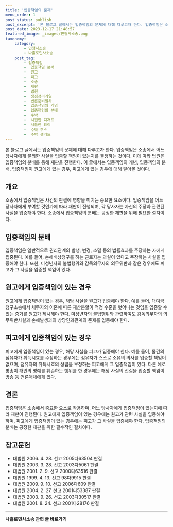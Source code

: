 ```yaml
---
title: '입증책임의 문제'
menu_order: 1
post_status: publish
post_excerpt: '본 블로그 글에서는 입증책임의 문제에 대해 다루고자 한다. 입증책임은 소송에서 어느 당사자에게 불리한 사실을 입증할 책임이 있는지를 결정하는 것이다. 이에 따라 법원은 입증책임의 분배를 통해 재판을 진행한다. 이 글에서는 입증책임의 개념, 입증책임의 분배, 입증책임이 원고에게 있는 경우, 피고에게 있는 경우에 대해 알아볼 것이다.'
post_date: 2023-12-17 21:48:57
featured_image: _images/민형사소송.png
taxonomy:
    category:
        - 민형사소송
        - 나홀로민사소송
    post_tag:
        - 입증책임
        -  입증책임 분배
        -  원고
        -  피고
        -  소송
        -  재판
        -  법원
        -  쟁점정리기일
        -  변론준비절차
        -  입증책임의 개념
        -  입증책임의 분배
        -  수박
        -  시원한 디저트
        -  서늘한 요리
        -  수박 주스
        -  수박 샐러드
---
```



본 블로그 글에서는 입증책임의 문제에 대해 다루고자 한다. 입증책임은 소송에서 어느 당사자에게 불리한 사실을 입증할 책임이 있는지를 결정하는 것이다. 이에 따라 법원은 입증책임의 분배를 통해 재판을 진행한다. 이 글에서는 입증책임의 개념, 입증책임의 분배, 입증책임이 원고에게 있는 경우, 피고에게 있는 경우에 대해 알아볼 것이다.

## 개요

소송에서 입증책임은 사건의 판결에 영향을 미치는 중요한 요소이다. 입증책임을 어느 당사자에게 부여할 것인가에 따라 재판이 진행되며, 각 당사자는 자신의 주장과 관련된 사실을 입증해야 한다. 소송에서 입증책임의 분배는 공정한 재판을 위해 필요한 절차이다.

## 입증책임의 분배

입증책임은 일반적으로 권리관계의 발생, 변경, 소멸 등의 법률효과를 주장하는 자에게 집중된다. 예를 들어, 손해배상청구를 하는 근로자는 과실이 있다고 주장하는 사실을 입증해야 한다. 또한, 미성년자의 불법행위와 감독의무자의 의무위반과 같은 경우에도 피고가 그 사실을 입증할 책임이 있다.

## 원고에게 입증책임이 있는 경우

원고에게 입증책임이 있는 경우, 해당 사실을 원고가 입증해야 한다. 예를 들어, 대여금 청구소송에서 채무자의 이혼에 따른 재산분할이 적정 수준을 벗어나는 것임을 입증할 수 있는 증거를 원고가 제시해야 한다. 미성년자의 불법행위와 관련하여도 감독의무자의 의무위반사실과 손해발생과의 상당인과관계의 존재를 입증해야 한다.

## 피고에게 입증책임이 있는 경우

피고에게 입증책임이 있는 경우, 해당 사실을 피고가 입증해야 한다. 예를 들어, 물건의 점유자가 취득시효를 주장하는 경우에는 점유자가 스스로 소유의 의사를 입증할 책임이 없으며, 점유자의 취득시효의 성립을 부정하는 피고에게 그 입증책임이 있다. 다른 예로 방송이 개인의 명예를 훼손하는 행위를 한 경우에는 해당 사실의 진실을 입증할 책임이 방송 등 언론매체에게 있다.

## 결론

입증책임은 소송에서 중요한 요소로 작용하며, 어느 당사자에게 입증책임이 있는지에 따라 재판이 진행된다. 원고에게 입증책임이 있는 경우에는 원고가 관련 사실을 입증해야 하며, 피고에게 입증책임이 있는 경우에는 피고가 그 사실을 입증해야 한다. 입증책임의 분배는 공정한 재판을 위한 필수적인 절차이다.

## 참고문헌

- 대법원 2006. 4. 28. 선고 2005다63504 판결
- 대법원 2003. 3. 28. 선고 2003다5061 판결
- 대법원 2001. 2. 9. 선고 2000다63516 판결
- 대법원 1999. 4. 13. 선고 98다9915 판결
- 대법원 2009. 9. 10. 선고 2006다609 판결
- 대법원 2004. 2. 27. 선고 2001다53387 판결
- 대법원 2003. 9. 26. 선고 2003다30517 판결
- 대법원 2001. 8. 24. 선고 2001다28176 판결
<!-- wp:separator -->
<hr class="wp-block-separator has-alpha-channel-opacity"/>
<!-- /wp:separator -->

<!-- wp:group {"backgroundColor":"base","layout":{"type":"constrained"}} -->
<div class="wp-block-group has-base-background-color has-background"><!-- wp:paragraph {"align":"center","fontSize":"medium"} -->
<p class="has-text-align-center has-large-font-size"><strong>나홀로민사소송 관련 글 바로가기</strong></p>
<!-- /wp:paragraph -->


<!-- wp:latest-posts
{"categories":[{"id":14767,"count":19,"description":"","link":"https://uknowlaw.com/category/%eb%82%98%ed%99%80%eb%a1%9c%eb%af%bc%ec%82%ac%ec%86%8c%ec%86%a1/","name":"나홀로민사소송","slug":"나홀로민사소송","taxonomy":"category","parent":0,"meta":[],"_links":{"self":[{"href":"https://uknowlaw.com/wp-json/wp/v2/categories/14767"}],"collection":[{"href":"https://uknowlaw.com/wp-json/wp/v2/categories"}],"about":[{"href":"https://uknowlaw.com/wp-json/wp/v2/taxonomies/category"}],"wp:post_type":[{"href":"https://uknowlaw.com/wp-json/wp/v2/posts?categories=14767"}],"curies":[{"name":"wp","href":"https://api.w.org/{rel}","templated":true}]}}],"postsToShow":100,"excerptLength":28,"postLayout":"grid","columns":2,"featuredImageAlign":"left","featuredImageSizeSlug":"large","fontSize":"small"} /--></div>
<!-- /wp:group -->